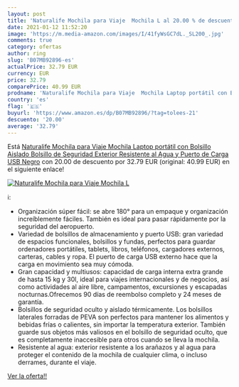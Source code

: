 ```yaml
---
layout: post
title: 'Naturalife Mochila para Viaje  Mochila L al 20.00 % de descuento'
date: 2021-01-12 11:52:20
image: 'https://m.media-amazon.com/images/I/41fyWsGC7dL._SL200_.jpg'
comments: true
category: ofertas
author: ring
slug: 'B07MB92896-es'
actualPrice: 32.79 EUR
currency: EUR
price: 32.79
comparePrice: 40.99 EUR
prodname: 'Naturalife Mochila para Viaje  Mochila Laptop portátil con Bolsillo Aislado  Bolsillo de Seguridad  Exterior Resistente al Agua y Puerto de Carga USB  Negro'
country: 'es'
flag: '🇪🇸'
buyurl: 'https://www.amazon.es/dp/B07MB92896/?tag=tolees-21'
descuento: '20.00'
average: '32.79'
---
```


Está [Naturalife Mochila para Viaje  Mochila Laptop portátil con Bolsillo Aislado  Bolsillo de Seguridad  Exterior Resistente al Agua y Puerto de Carga USB  Negro](https://www.amazon.es/dp/B07MB92896/?tag=tolees-21) con 20.00 de descuento por 32.79 EUR (original: 40.99 EUR) en el siguiente enlace!

[![Naturalife Mochila para Viaje  Mochila L](https://m.media-amazon.com/images/I/41fyWsGC7dL._SL200_.jpg)](https://www.amazon.es/dp/B07MB92896/?tag=tolees-21)

ℹ️:

- Organización súper fácil: se abre 180° para un empaque y organización increíblemente fáciles. También es ideal para pasar rápidamente por la seguridad del aeropuerto.
- Variedad de bolsillos de almacenamiento y puerto USB: gran variedad de espacios funcionales, bolsillos y fundas, perfectos para guardar ordenadores portátiles, tablets, libros, teléfonos, cargadores externos, carteras, cables y ropa. El puerto de carga USB externo hace que la carga en movimiento sea muy cómoda.
- Gran capacidad y multiusos: capacidad de carga interna extra grande de hasta 15 kg y 30l, ideal para viajes internacionales y de negocios, así como actividades al aire libre, campamentos, excursiones y escapadas nocturnas.Ofrecemos 90 días de reembolso completo y 24 meses de garantía.
- Bolsillos de seguridad oculto y aislado térmicamente. Los bolsillos laterales forradas de PEVA son perfectos para mantener los alimentos y bebidas frías o calientes, sin importar la temperatura exterior. También guarde sus objetos más valiosos en el bolsillo de seguridad oculto, que es completamente inaccesible para otros cuando se lleva la mochila.
- Resistente al agua: exterior resistente a los arañazos y al agua para proteger el contenido de la mochila de cualquier clima, o incluso derrames, durante el viaje.

[Ver la oferta!!](https://www.amazon.es/dp/B07MB92896/?tag=tolees-21)
